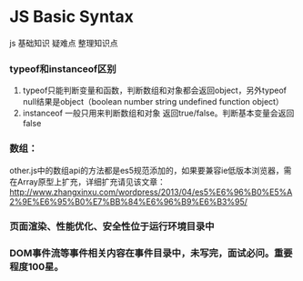 # JS Basic Syntax
js 基础知识 疑难点 整理知识点
### typeof和instanceof区别
1. typeof只能判断变量和函数，判断数组和对象都会返回object，另外typeof null结果是object（boolean number string undefined function object）
2. instanceof 一般只用来判断数组和对象 返回true/false。判断基本变量会返回false

### 数组：
other.js中的数组api的方法都是es5规范添加的，如果要兼容ie低版本浏览器，需在Array原型上扩充，详细扩充请见该文章：http://www.zhangxinxu.com/wordpress/2013/04/es5%E6%96%B0%E5%A2%9E%E6%95%B0%E7%BB%84%E6%96%B9%E6%B3%95/   

### 页面渲染、性能优化、安全性位于运行环境目录中

### DOM事件流等事件相关内容在事件目录中，未写完，面试必问。重要程度100星。
